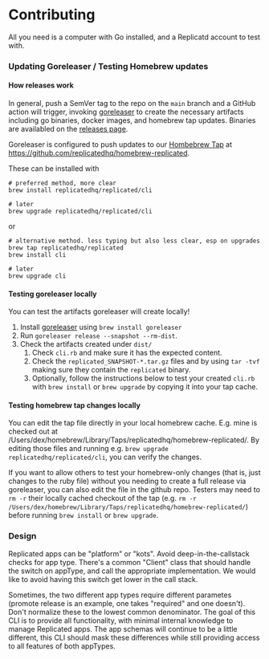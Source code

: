 # Contributing

All you need is a computer with Go installed, and a Replicatd account to test with.

### Updating Goreleaser / Testing Homebrew updates

#### How releases work

In general, push a SemVer tag to the repo on the `main` branch and a GitHub action will trigger, invoking [goreleaser](https://goreleaser.com/) to create the necessary artifacts including go binaries, docker images, and homebrew tap updates. Binaries are availabled on the [releases page](https://github.com/replicatedhq/replicated/releases).

Goreleaser is configured to push updates to our [Hombebrew Tap](https://docs.brew.sh/How-to-Create-and-Maintain-a-Tap) at https://github.com/replicatedhq/homebrew-replicated.

These can be installed with

```
# preferred method, more clear
brew install replicatedhq/replicated/cli 

# later
brew upgrade replicatedhq/replicated/cli 
```
or

```
# alternative method. less typing but also less clear, esp on upgrades
brew tap replicatedhq/replicated
brew install cli 

# later
brew upgrade cli
```
#### Testing goreleaser locally

You can test the artifacts goreleaser will create locally!

1. Install [goreleaser](https://goreleaser.com/install/) using `brew install goreleaser`
2. Run `goreleaser release --snapshot --rm-dist`.
3. Check the artifacts created under `dist/`
   1. Check `cli.rb` and make sure it has the expected content.
   2. Check the `replicated_SNAPSHOT-*.tar.gz` files and by using `tar -tvf` making sure they contain the `replicated` binary.
   3. Optionally, follow the instructions below to test your created `cli.rb` with `brew install` or `brew upgrade` by copying it into your tap cache.

#### Testing homebrew tap changes locally

You can edit the tap file directly in your local homebrew cache. E.g. mine is checked out at /Users/dex/homebrew/Library/Taps/replicatedhq/homebrew-replicated/. By editing those files and running e.g. `brew upgrade replicatedhq/replicated/cli`, you can verify the changes.

If you want to allow others to test your homebrew-only changes (that is, just changes to the ruby file) without you needing to create a full release via goreleaser, you can also edit the file in the github repo. Testers may need to `rm -r` their locally cached checkout of the tap (e.g. `rm -r /Users/dex/homebrew/Library/Taps/replicatedhq/homebrew-replicated/`) before running `brew install` or `brew upgrade`.

### Design

Replicated apps can be "platform" or "kots". Avoid deep-in-the-callstack checks for app type. There's a common "Client" class that should handle the switch on appType, and call the appropriate implementation. We would like to avoid having this switch get lower in the call stack.

Sometimes, the two different app types require different parametes (promote release is an example, one takes "required" and one doesn't). Don't normalize these to the lowest common denominator. The goal of this CLI is to provide all functionality, with minimal internal knowledge to manage Replicated apps. The app schemas will continue to be a little different, this CLI should mask these differences while still providing access to all features of both appTypes.

